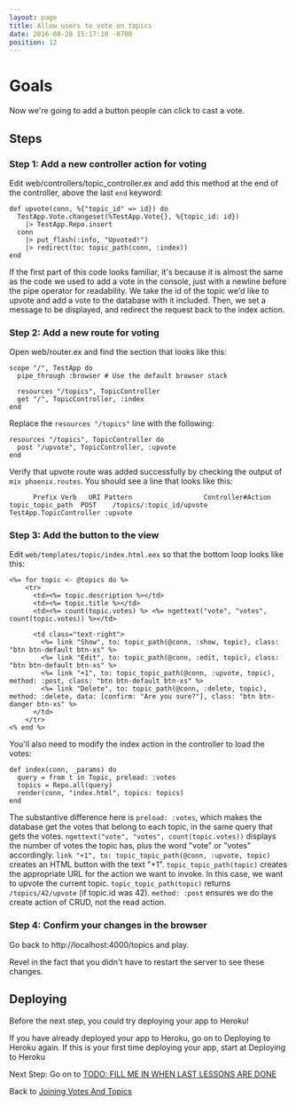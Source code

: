 ```yaml
---
layout: page
title: Allow users to vote on topics
date: 2016-08-28 15:17:10 -0700
position: 12
---
```


# Goals
Now we're going to add a button people can click to cast a vote.

## Steps
### Step 1: Add a new controller action for voting
Edit web/controllers/topic_controller.ex and add this method at the end of the controller, above the last `end` keyword:
```
def upvote(conn, %{"topic_id" => id}) do
  TestApp.Vote.changeset(%TestApp.Vote{}, %{topic_id: id})
    |> TestApp.Repo.insert
  conn
    |> put_flash(:info, "Upvoted!")
    |> redirect(to: topic_path(conn, :index))
end
```
If the first part of this code looks familiar, it's because it is almost the same as the code we used to add a vote in the console, just with a newline before the pipe operator for readability. We take the id of the topic we'd like to upvote and add a vote to the database with it included. Then, we set a message to be displayed, and redirect the request back to the index action.

### Step 2: Add a new route for voting
Open web/router.ex and find the section that looks like this:

```
scope "/", TestApp do
  pipe_through :browser # Use the default browser stack

  resources "/topics", TopicController
  get "/", TopicController, :index
end
```

Replace the `resources "/topics"` line with the following:
```
resources "/topics", TopicController do
  post "/upvote", TopicController, :upvote
end
```

Verify that upvote route was added successfully by checking the output of `mix phoenix.routes`. You should see a line that looks like this:
```
      Prefix Verb   URI Pattern                  Controller#Action
topic_topic_path  POST    /topics/:topic_id/upvote  TestApp.TopicController :upvote
```

### Step 3: Add the button to the view
Edit `web/templates/topic/index.html.eex` so that the bottom loop looks like this:

```
<%= for topic <- @topics do %>
    <tr>
      <td><%= topic.description %></td>
      <td><%= topic.title %></td>    
      <td><%= count(topic.votes) %> <%= ngettext("vote", "votes", count(topic.votes)) %></td>

      <td class="text-right">
        <%= link "Show", to: topic_path(@conn, :show, topic), class: "btn btn-default btn-xs" %>
        <%= link "Edit", to: topic_path(@conn, :edit, topic), class: "btn btn-default btn-xs" %>
        <%= link "+1", to: topic_topic_path(@conn, :upvote, topic), method: :post, class: "btn btn-default btn-xs" %>
        <%= link "Delete", to: topic_path(@conn, :delete, topic), method: :delete, data: [confirm: "Are you sure?"], class: "btn btn-danger btn-xs" %>
      </td>
    </tr>
<% end %>
```

You'll also need to modify the index action in the controller to load the votes:

```
def index(conn, _params) do
  query = from t in Topic, preload: :votes
  topics = Repo.all(query)
  render(conn, "index.html", topics: topics)
end
```

The substantive difference here is `preload: :votes`, which makes the database get the votes that belong to each topic, in the same query that gets the votes.
`ngettext("vote", "votes", count(topic.votes))` displays the number of votes the topic has, plus the word "vote" or "votes" accordingly.
`link "+1", to: topic_topic_path(@conn, :upvote, topic)` creates an HTML button with the text "+1".
`topic_topic_path(topic)` creates the appropriate URL for the action we want to invoke. In this case, we want to upvote the current topic. `topic_topic_path(topic)` returns `/topics/42/upvote` (if topic.id was 42).
`method: :post` ensures we do the create action of CRUD, not the read action.

### Step 4: Confirm your changes in the browser
Go back to http://localhost:4000/topics and play.

Revel in the fact that you didn't have to restart the server to see these changes.

## Deploying
Before the next step, you could try deploying your app to Heroku!

If you have already deployed your app to Heroku, go on to Deploying to Heroku again.
If this is your first time deploying your app, start at Deploying to Heroku

Next Step:
Go on to [TODO: FILL ME IN WHEN LAST LESSONS ARE DONE](/index.html)

Back to [Joining Votes And Topics](11-joining-votes-and-topics.html)
